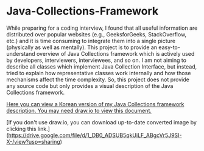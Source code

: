 # Java-Collections-Framework
While preparing for a coding interview, I found that all useful information are distributed over popular websites (e.g., GeeksforGeeks, StackOverflow, etc.) and it is time consuming to integrate them into a single picture (physically as well as mentally). This project is to provide an easy-to-understand overview of Java Collections framework which is actively used by developers, interviewers, interviewees, and so on. I am not aiming to describe all classes which implement Java Collection Interface, but instead, tried to explain how representative classes work internally and how those mechanisms affect the time complexity. So, this project does not provide any source code but only provides a visual description of the Java Collections framework.

[Here you can view a Korean version of my Java Collections framework description. You may need draw.io to view this document.](https://drive.google.com/file/d/1xR9If5fsMtDhNhUcYz9L7NxVCGMfZGha/view?usp=sharing)

[If you don't use draw.io, you can download up-to-date converted image by clicking this link.] (https://drive.google.com/file/d/1_DB0_ADSUB5qkUiLF_ABgcVr5J9SI-X-/view?usp=sharing)
 
